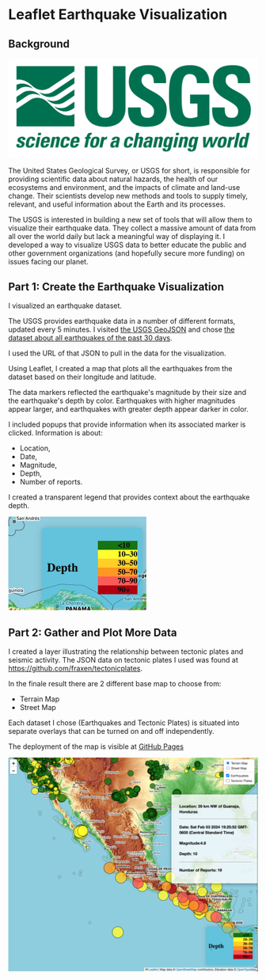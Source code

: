 # Leaflet Earthquake Visualization

## Background

![logo](https://github.com/Amarilli/leaflet-challenge/blob/main/Images/1-Logo.png)

The United States Geological Survey, or USGS for short, is responsible for providing scientific data about natural hazards, the health of our ecosystems and environment, and the impacts of climate and land-use change. Their scientists develop new methods and tools to supply timely, relevant, and useful information about the Earth and its processes.

The USGS is interested in building a new set of tools that will allow them to visualize their earthquake data. They collect a massive amount of data from all over the world daily but lack a meaningful way of displaying it. 
I developed a way to visualize USGS data to better educate the public and other government organizations (and hopefully secure more funding) on issues facing our planet.

## Part 1: Create the Earthquake Visualization

I visualized an earthquake dataset.

The USGS provides earthquake data in a number of different formats, updated every 5 minutes. I visited [the USGS GeoJSON](https://earthquake.usgs.gov/earthquakes/feed/v1.0/geojson.php) and chose [the dataset about all earthquakes of the past 30 days](https://earthquake.usgs.gov/earthquakes/feed/v1.0/summary/all_month.geojson). 

I used the URL of that JSON to pull in the data for the visualization. 

Using Leaflet, I created a map that plots all the earthquakes from the dataset based on their longitude and latitude.

The data markers reflected the earthquake's magnitude by their size and the earthquake's depth by color. Earthquakes with higher magnitudes appear larger, and earthquakes with greater depth appear darker in color.

I included popups that provide information when its associated marker is clicked. Information is about:

- Location,
- Date,
- Magnitude,
- Depth,
- Number of reports.

I created a transparent legend that provides context about the earthquake depth.

![legend](https://github.com/Amarilli/leaflet-challenge/blob/main/Images/legend.png)

## Part 2: Gather and Plot More Data

I created a layer illustrating the relationship between tectonic plates and seismic activity. The JSON data on tectonic plates I used was found  at https://github.com/fraxen/tectonicplates.

In the finale result there are 2 different base map to choose from: 

- Terrain Map
- Street Map
  
Each dataset I chose (Earthquakes and Tectonic Plates) is situated into separate overlays that can be turned on and off independently.

The deployment of the map is visible at [GitHub Pages](https://amarilli.github.io/leaflet-challenge/)

![mappa](https://github.com/Amarilli/leaflet-challenge/blob/main/Images/map.png)

